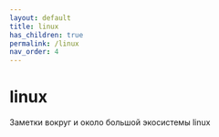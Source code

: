 ```yaml
---
layout: default
title: linux
has_children: true
permalink: /linux
nav_order: 4
---
```

# linux

Заметки вокруг и около большой экосистемы linux